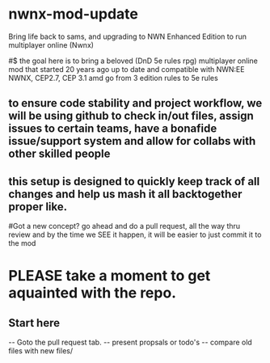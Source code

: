 # nwnx-mod-update
Bring life back to sams, and upgrading  to NWN Enhanced Edition to run multiplayer online (Nwnx)

#$ the goal here is to bring a beloved (DnD 5e rules rpg) multiplayer online mod that started 20 years ago up to date and compatible with NWN:EE NWNX, CEP2.7, CEP 3.1 amd go from 3 edition rules to 5e rules
## to ensure code stability and project workflow, we will be using github to check in/out files, assign issues to certain teams, have a bonafide issue/support system and allow for collabs with other skilled people
## this setup is designed to quickly keep track of all changes and help us mash it all backtogether proper like.

#Got a new concept? go ahead and do a pull request, all the way thru review and by the time we SEE it happen, it will be easier to just commit it to the mod


# PLEASE take a moment to get  aquainted with the repo. 
## Start here
-- Goto the pull request tab. 
-- present propsals or todo's 
-- compare old files with new files/

